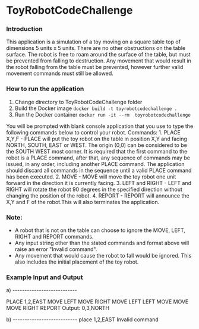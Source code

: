 # ToyRobotCodeChallenge

### Introduction
This application is a simulation of a toy moving on a square table top of dimensions 5 units x 5 units.
There are no other obstructions on the table surface. The robot is free to roam around the surface of the table, but must be prevented
from falling to destruction. Any movement that would result in the robot falling from the table must be prevented,
however further valid movement commands must still be allowed.

### How to run the application
1. Change directory to ToyRobotCodeChallenge folder
2. Build the Docker image ```docker build -t toyrobotcodechallenge .```
3. Run the Docker container ```docker run -it --rm  toyrobotcodechallenge```

 You will be prompted with blank console application that you use to type the following commands below to control your robot.
    Commands:
        1. PLACE X,Y,F
            - PLACE will put the toy robot on the table in position X,Y and facing NORTH, SOUTH, EAST or WEST. The origin (0,0)
            can be considered to be the SOUTH WEST most corner. It is required that the first command to the robot is a PLACE
            command, after that, any sequence of commands may be issued, in any order, including another PLACE command. The
            application should discard all commands in the sequence until a valid PLACE command has been executed.
        2. MOVE
            - MOVE will move the toy robot one unit forward in the direction it is currently facing.
        3. LEFT and RIGHT
            - LEFT and RIGHT will rotate the robot 90 degrees in the specified direction without changing the position of the robot.
        4. REPORT
            - REPORT will announce the X,Y and F of the robot.This will also terminates the application.


### Note:
 - A robot that is not on the table can choose to ignore the MOVE, LEFT, RIGHT and REPORT commands.
 - Any input string other than the stated commands and format above will raise an error "Invalid command".
 - Any movement that would cause the robot to fall would be ignored. This also includes the initial placement of the toy robot.


### Example Input and Output

a) ---------------------------

PLACE 1,2,EAST
MOVE
LEFT
MOVE
RIGHT
MOVE
LEFT
LEFT
MOVE
MOVE
MOVE
RIGHT
REPORT
Output: 0,3,NORTH

b) ---------------------------
place 1,2,EAST
Invalid command

